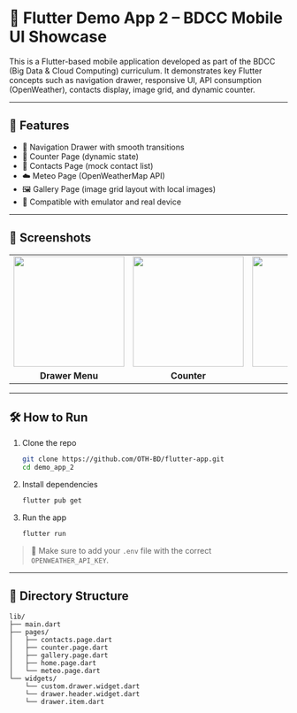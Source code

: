 # 📱 Flutter Demo App 2 – BDCC Mobile UI Showcase

This is a Flutter-based mobile application developed as part of the BDCC (Big Data & Cloud Computing) curriculum. It demonstrates key Flutter concepts such as navigation drawer, responsive UI, API consumption (OpenWeather), contacts display, image grid, and dynamic counter.

---

## 🧩 Features

- 🚀 Navigation Drawer with smooth transitions
- 🔢 Counter Page (dynamic state)
- 📇 Contacts Page (mock contact list)
- ☁️ Meteo Page (OpenWeatherMap API)
- 🖼️ Gallery Page (image grid layout with local images)
- 📱 Compatible with emulator and real device

---

## 📸 Screenshots

<table>
  <tr>
    <td><img src="assets/images/screenshots/menu.png" width="200"/></td>
    <td><img src="assets/images/screenshots/counter.png" width="200"/></td>
    <td><img src="assets/images/screenshots/contacts.png" width="200"/></td>
    <td><img src="assets/images/screenshots/weather.png" width="200"/></td>
    <td><img src="assets/images/screenshots/gallery.png" width="200"/></td>
  </tr>
  <tr>
    <td align="center"><b>Drawer Menu</b></td>
    <td align="center"><b>Counter</b></td>
    <td align="center"><b>Contacts</b></td>
    <td align="center"><b>Weather</b></td>
    <td align="center"><b>Gallery</b></td>
  </tr>
</table>

---
## 🛠️ How to Run

1. Clone the repo
   ```bash
   git clone https://github.com/OTH-BD/flutter-app.git
   cd demo_app_2
   ```

2. Install dependencies
   ```bash
   flutter pub get
   ```

3. Run the app
   ```bash
   flutter run
   ```

> 📝 Make sure to add your `.env` file with the correct `OPENWEATHER_API_KEY`.

---

## 📂 Directory Structure

```
lib/
├── main.dart
├── pages/
│   ├── contacts.page.dart
│   ├── counter.page.dart
│   ├── gallery.page.dart
│   ├── home.page.dart
│   └── meteo.page.dart
└── widgets/
    └── custom.drawer.widget.dart
    └── drawer.header.widget.dart
    └── drawer.item.dart
```
